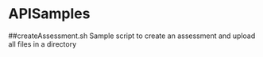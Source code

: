 APISamples
==========
##createAssessment.sh 
Sample script to create an assessment and upload all files in a directory
